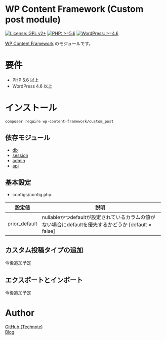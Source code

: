 # WP Content Framework (Custom post module)

[![License: GPL v2+](https://img.shields.io/badge/License-GPL%20v2%2B-blue.svg)](http://www.gnu.org/licenses/gpl-2.0.html)
[![PHP: >=5.6](https://img.shields.io/badge/PHP-%3E%3D5.6-orange.svg)](http://php.net/)
[![WordPress: >=4.6](https://img.shields.io/badge/WordPress-%3E%3D4.6-brightgreen.svg)](https://wordpress.org/)

[WP Content Framework](https://github.com/wp-content-framework/core) のモジュールです。

# 要件
- PHP 5.6 以上
- WordPress 4.6 以上

# インストール

``` composer require wp-content-framework/custom_post ```  

## 依存モジュール
* [db](https://github.com/wp-content-framework/db) 
* [session](https://github.com/wp-content-framework/session) 
* [admin](https://github.com/wp-content-framework/admin)  
* [api](https://github.com/wp-content-framework/api)  

## 基本設定
- configs/config.php  

|設定値|説明|
|---|---|
|prior_default|nullableかつdefaultが設定されているカラムの値がない場合にdefaultを優先するかどうか \[default  = false]| 

## カスタム投稿タイプの追加
今後追加予定

## エクスポートとインポート
今後追加予定

# Author

[GitHub (Technote)](https://github.com/technote-space)  
[Blog](https://technote.space)
